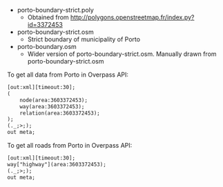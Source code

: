 - porto-boundary-strict.poly
  - Obtained from http://polygons.openstreetmap.fr/index.py?id=3372453
- porto-boundary-strict.osm
  - Strict boundary of municipality of Porto
- porto-boundary.osm
  - Wider version of porto-boundary-strict.osm. Manually drawn from porto-boundary-strict.osm

To get all data from Porto in Overpass API:
```txt
[out:xml][timeout:30];
(
    node(area:3603372453);
    way(area:3603372453);
    relation(area:3603372453);
);
(._;>;);
out meta;
```

To get all roads from Porto in Overpass API:
```txt
[out:xml][timeout:30];
way["highway"](area:3603372453);
(._;>;);
out meta;
```
